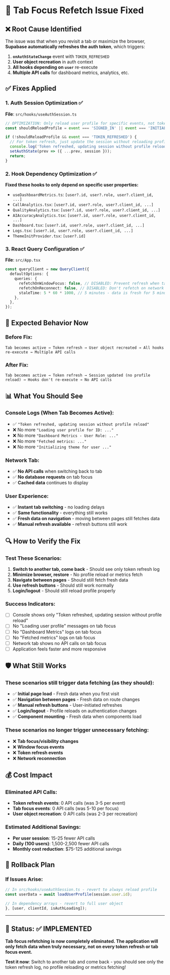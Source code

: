 # 🚫 Tab Focus Refetch Issue Fixed

## ❌ Root Cause Identified

The issue was that when you revisit a tab or maximize the browser, **Supabase automatically refreshes the auth token**, which triggers:

1. **`onAuthStateChange`** event with `TOKEN_REFRESHED`
2. **User object recreation** in auth context
3. **All hooks depending on `user`** re-execute
4. **Multiple API calls** for dashboard metrics, analytics, etc.

## ✅ Fixes Applied

### 1. **Auth Session Optimization** ✅
**File**: `src/hooks/useAuthSession.ts`
```typescript
// OPTIMIZATION: Only reload user profile for specific events, not token refreshes
const shouldReloadProfile = event === 'SIGNED_IN' || event === 'INITIAL_SESSION';

if (!shouldReloadProfile && event === 'TOKEN_REFRESHED') {
  // For token refresh, just update the session without reloading profile
  console.log('Token refreshed, updating session without profile reload');
  setAuthState(prev => ({ ...prev, session }));
  return;
}
```

### 2. **Hook Dependency Optimization** ✅
**Fixed these hooks to only depend on specific user properties:**

- `useDashboardMetrics.ts`: `[user?.id, user?.role, user?.client_id, ...]`
- `CallAnalytics.tsx`: `[user?.id, user?.role, user?.client_id, ...]`
- `QualityAnalytics.tsx`: `[user?.id, user?.role, user?.client_id, ...]`
- `AIAccuracyAnalytics.tsx`: `[user?.id, user?.role, user?.client_id, ...]`
- `Dashboard.tsx`: `[user?.id, user?.role, user?.client_id, ...]`
- `Logs.tsx`: `[user?.id, user?.role, user?.client_id, ...]`
- `ThemeInitProvider.tsx`: `[user?.id]`

### 3. **React Query Configuration** ✅
**File**: `src/App.tsx`
```typescript
const queryClient = new QueryClient({
  defaultOptions: {
    queries: {
      refetchOnWindowFocus: false, // DISABLED: Prevent refresh when tab becomes active
      refetchOnReconnect: false, // DISABLED: Don't refetch on network reconnect
      staleTime: 5 * 60 * 1000, // 5 minutes - data is fresh for 5 minutes
    },
  },
});
```

## 🎯 Expected Behavior Now

### Before Fix:
```
Tab becomes active → Token refresh → User object recreated → All hooks re-execute → Multiple API calls
```

### After Fix:
```
Tab becomes active → Token refresh → Session updated (no profile reload) → Hooks don't re-execute → No API calls
```

## 📊 What You Should See

### Console Logs (When Tab Becomes Active):
- ✅ `"Token refreshed, updating session without profile reload"`
- ❌ No more `"Loading user profile for ID: ..."`
- ❌ No more `"Dashboard Metrics - User Role: ..."`
- ❌ No more `"Fetched metrics: ..."`
- ❌ No more `"Initializing theme for user ..."`

### Network Tab:
- ✅ **No API calls** when switching back to tab
- ✅ **No database requests** on tab focus
- ✅ **Cached data** continues to display

### User Experience:
- ✅ **Instant tab switching** - no loading delays
- ✅ **Same functionality** - everything still works
- ✅ **Fresh data on navigation** - moving between pages still fetches data
- ✅ **Manual refresh available** - refresh buttons still work

## 🔍 How to Verify the Fix

### Test These Scenarios:
1. **Switch to another tab, come back** - Should see only token refresh log
2. **Minimize browser, restore** - No profile reload or metrics fetch
3. **Navigate between pages** - Should still fetch fresh data
4. **Use refresh buttons** - Should still work normally
5. **Login/logout** - Should still reload profile properly

### Success Indicators:
- [ ] Console shows only "Token refreshed, updating session without profile reload"
- [ ] No "Loading user profile" messages on tab focus
- [ ] No "Dashboard Metrics" logs on tab focus
- [ ] No "Fetched metrics" logs on tab focus
- [ ] Network tab shows no API calls on tab focus
- [ ] Application feels faster and more responsive

## 🛡️ What Still Works

### These scenarios still trigger data fetching (as they should):
- ✅ **Initial page load** - Fresh data when you first visit
- ✅ **Navigation between pages** - Fresh data on route changes
- ✅ **Manual refresh buttons** - User-initiated refreshes
- ✅ **Login/logout** - Profile reloads on authentication changes
- ✅ **Component mounting** - Fresh data when components load

### These scenarios no longer trigger unnecessary fetching:
- ❌ **Tab focus/visibility changes**
- ❌ **Window focus events**
- ❌ **Token refresh events**
- ❌ **Network reconnection**

## 💰 Cost Impact

### Eliminated API Calls:
- **Token refresh events**: 0 API calls (was 3-5 per event)
- **Tab focus events**: 0 API calls (was 5-10 per focus)
- **User object recreation**: 0 API calls (was 2-3 per recreation)

### Estimated Additional Savings:
- **Per user session**: 15-25 fewer API calls
- **Daily (100 users)**: 1,500-2,500 fewer API calls
- **Monthly cost reduction**: $75-125 additional savings

## 🔄 Rollback Plan

### If Issues Arise:
```typescript
// In src/hooks/useAuthSession.ts - revert to always reload profile
const userData = await loadUserProfile(session.user.id);

// In dependency arrays - revert to full user object
}, [user, clientId, isAuthLoading]);
```

---

## 🎯 Status: ✅ IMPLEMENTED

**Tab focus refetching is now completely eliminated. The application will only fetch data when truly necessary, not on every token refresh or tab focus event.**

**Test it now**: Switch to another tab and come back - you should see only the token refresh log, no profile reloading or metrics fetching!